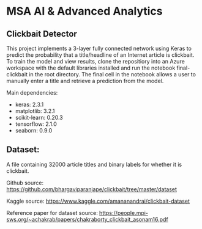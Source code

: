 # MSA AI & Advanced Analytics

## Clickbait Detector

This project implements a 3-layer fully connected network using Keras to predict the probability that a title/headline of an Internet article is clickbait. To train the model and view results, clone the repositiory into an Azure workspace with the default libraries installed and run the notebook final-clickbait in the root directory. The final cell in the notebook allows a user to manually enter a title and retrieve a prediction from the model.

Main dependencies:
- keras: 2.3.1
- matplotlib: 3.2.1
- scikit-learn: 0.20.3
- tensorflow: 2.1.0
- seaborn: 0.9.0

## Dataset:
A file containing 32000 article titles and binary labels for whether it is clickbait.

Github source: https://github.com/bhargaviparanjape/clickbait/tree/master/dataset

Kaggle source: https://www.kaggle.com/amananandrai/clickbait-dataset

Reference paper for dataset source: https://people.mpi-sws.org/~achakrab/papers/chakraborty_clickbait_asonam16.pdf